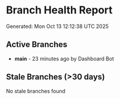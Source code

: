 # Branch Health Report
Generated: Mon Oct 13 12:12:38 UTC 2025

## Active Branches
- **main** - 23 minutes ago by Dashboard Bot

## Stale Branches (>30 days)
No stale branches found
